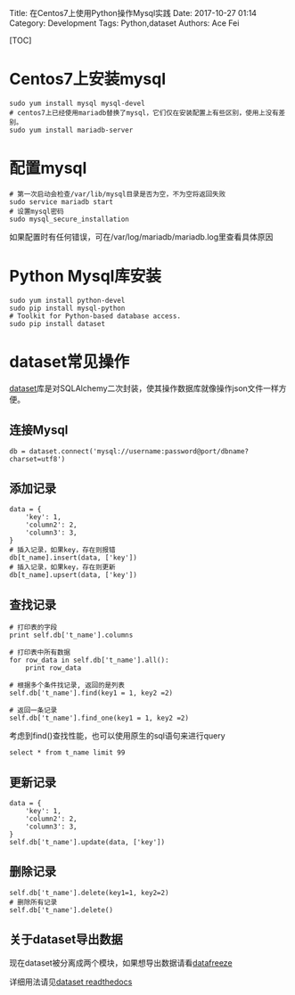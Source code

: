 Title: 在Centos7上使用Python操作Mysql实践
Date: 2017-10-27 01:14
Category: Development
Tags: Python,dataset
Authors: Ace Fei


[TOC]

# Centos7上安装mysql
```
sudo yum install mysql mysql-devel
# centos7上已经使用mariadb替换了mysql，它们仅在安装配置上有些区别，使用上没有差别。
sudo yum install mariadb-server
```

# 配置mysql
```
# 第一次启动会检查/var/lib/mysql目录是否为空，不为空将返回失败
sudo service mariadb start
# 设置mysql密码
sudo mysql_secure_installation
```
如果配置时有任何错误，可在/var/log/mariadb/mariadb.log里查看具体原因


# Python Mysql库安装
```
sudo yum install python-devel
sudo pip install mysql-python
# Toolkit for Python-based database access.
sudo pip install dataset
```

# dataset常见操作
[dataset](http://dataset.readthedocs.io/en/latest/api.html)库是对SQLAlchemy二次封装，使其操作数据库就像操作json文件一样方便。

## 连接Mysql
```
db = dataset.connect('mysql://username:password@port/dbname?charset=utf8')
```

## 添加记录
```
data = {
    'key': 1,
    'column2': 2,
    'column3': 3,
}
# 插入记录，如果key，存在则报错
db[t_name].insert(data, ['key'])
# 插入记录，如果key，存在则更新
db[t_name].upsert(data, ['key'])
```
## 查找记录
```
# 打印表的字段
print self.db['t_name'].columns

# 打印表中所有数据
for row_data in self.db['t_name'].all():
    print row_data

# 根据多个条件找记录, 返回的是列表
self.db['t_name'].find(key1 = 1, key2 =2)

# 返回一条记录
self.db['t_name'].find_one(key1 = 1, key2 =2)
```
考虑到find()查找性能，也可以使用原生的sql语句来进行query
```
select * from t_name limit 99
```

## 更新记录
```
data = {
    'key': 1,
    'column2': 2,
    'column3': 3,
}
self.db['t_name'].update(data, ['key'])
```

## 删除记录
```
self.db['t_name'].delete(key1=1, key2=2)
# 删除所有记录
self.db['t_name'].delete()
```

## 关于dataset导出数据
现在dataset被分离成两个模块，如果想导出数据请看[datafreeze](https://github.com/pudo/datafreeze)

详细用法请见[dataset readthedocs](https://dataset.readthedocs.io/en/latest/)

